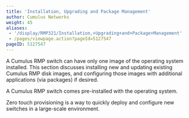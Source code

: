 ```yaml
---
title: 'Installation, Upgrading and Package Management'
author: Cumulus Networks
weight: 45
aliases:
 - '/display/RMP321/Installation,+Upgrading+and+Package+Management'
 - /pages/viewpage.action?pageId=5127547
pageID: 5127547
---
```

A Cumulus RMP switch can have only one image of the operating system
installed. This section discusses installing new and updating existing
Cumulus RMP disk images, and configuring those images with additional
applications (via packages) if desired.

A Cumulus RMP switch comes pre-installed with the operating system.

Zero touch provisioning is a way to quickly deploy and configure new
switches in a large-scale environment.

